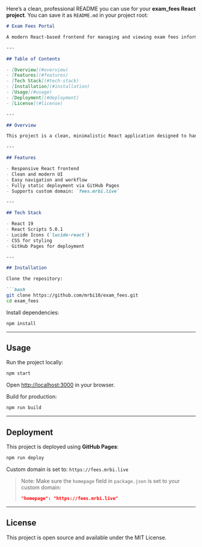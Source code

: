 Here’s a clean, professional README you can use for your **exam_fees React project**. You can save it as `README.md` in your project root:

````markdown
# Exam Fees Portal

A modern React-based frontend for managing and viewing exam fees information. Hosted live at [https://fees.mrbi.live](https://fees.mrbi.live).

---

## Table of Contents

- [Overview](#overview)
- [Features](#features)
- [Tech Stack](#tech-stack)
- [Installation](#installation)
- [Usage](#usage)
- [Deployment](#deployment)
- [License](#license)

---

## Overview

This project is a clean, minimalistic React application designed to handle exam fee management tasks. It demonstrates a professional, responsive interface with a focus on usability and clarity.

---

## Features

- Responsive React frontend
- Clean and modern UI
- Easy navigation and workflow
- Fully static deployment via GitHub Pages
- Supports custom domain: `fees.mrbi.live`

---

## Tech Stack

- React 19
- React Scripts 5.0.1
- Lucide Icons (`lucide-react`)
- CSS for styling
- GitHub Pages for deployment

---

## Installation

Clone the repository:

```bash
git clone https://github.com/mrbi10/exam_fees.git
cd exam_fees
````

Install dependencies:

```bash
npm install
```

---

## Usage

Run the project locally:

```bash
npm start
```

Open [http://localhost:3000](http://localhost:3000) in your browser.

Build for production:

```bash
npm run build
```

---

## Deployment

This project is deployed using **GitHub Pages**:

```bash
npm run deploy
```

Custom domain is set to: `https://fees.mrbi.live`

> Note: Make sure the `homepage` field in `package.json` is set to your custom domain:
>
> ```json
> "homepage": "https://fees.mrbi.live"
> ```

---

## License

This project is open source and available under the MIT License.


